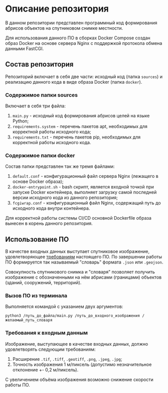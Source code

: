 # Описание репозитория
В данном репозитории представлен программный код формирования абрисов объектов на спутниковом снимке местности.

Для использования данного ПО в сборках Docker Compose создан образ Docker на основе сервера Nginx с поддержкой протокола обмена данными FastCGI.

## Состав репозитория
Репозиторий включает в себя две части: исходный код (папка `sources`) и реализацию данного кода в виде образа Docker (папка `docker`).

### Содержимое папки sources
Включает в себя три файла:

1) `main.py` - исходный код формирования абрисов целей на языке Python;
2) `requirements.system` - перечень пакетов apt, необходимых для корректной работы исходного кода;
3) `requirements.txt` - перечень пакетов pip, необходимых для корректной работы исходного кода.

### Содержимое папки docker
Состав папки представлен так же тремя файлами:

1) `default.conf` - конфигурационный файл сервера Nginx (лежащего в основе Docker образа);
2) `docker-entrypoint.sh` - bash скрипт, является входной точкой при запуске Docker контейнера, выполняет загрузку самой последней версии исходного кода из данного репозитория;
3) `fcgiwrap.conf` - конфигурационный файл Nginx, содержащий путь до исходного кода внутри контейнера.

Для корректной работы системы CI/CD основной Dockerfile образа вынесен в корень данного репозитория.

## Использование ПО

В качестве входных данных выступает спутниковое изображение, удовлетворяющее [требованиям](#требования-к-входным-данным) настоящего ПО. По завершении работы ПО формируется так называемый "словарь" формата `.json` или `.geojson`. 

Совокупность спутникового снимка и "словаря" позволяет получить изображение с обозначенными на нём абрисами (границами) объектов (зданий, сооружений, территорий).

### Вызов ПО из терминала
Выполняется командой с указанием двух аргументов:

`
python3 /путь_до_файла/main.py /путь_до_входного_изображения /желаемый_путь_словаря
`
### Требования к входным данным
Изображение, выступающее в качестве входных данных, должно удовлетворять следующим требованиям:

1) Расширение `.tif`, `.tiff`, `.geotiff`, `.png`, `.jpeg`, `.jpg`;
2) Точность изображения 1 м/пиксель (допустимо незначительное отклонение +- 0,2 м/пиксель).

С увеличением объёма изображения возможно снижение скорости работы ПО.